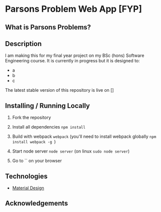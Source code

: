 # Parsons Problem Web App [FYP]

## What is Parsons Problems?

## Description

I am making this for my final year project on my BSc (hons) Software Engineering
course. It is currently in progress but it is designed to:
* a
* b
* c

The latest stable version of this repository is live on []

## Installing / Running Locally

1) Fork the repository

2) Install all dependencies `npm install`

3) Build with webpack `webpack` (you'll need to install webpack globally `npm install webpack -g `)

4) Start node server `node server` (on linux `sudo node server`)

5) Go to `` on your browser

## Technologies
* [Material Design](https://material.io/design/)

## Acknowledgements
